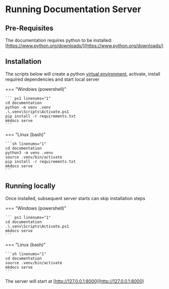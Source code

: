 # Running Documentation Server

## Pre-Requisites
The documentation requires python to be installed:   
[https://www.python.org/downloads/](https://www.python.org/downloads/)

## Installation
The scripts below will create a python [virtual environment](https://docs.python.org/3/library/venv.html), activate, install required dependencies and start local server

=== "Windows (powershell)"

    ``` ps1 linenums="1"
    cd documentation
    python -m venv .venv
    .\.venv\Scripts\Activate.ps1
    pip install -r requirements.txt
    mkdocs serve
    ```

=== "Linux (bash)"

    ```sh linenums="1"
    cd documentation
    python3 -m venv .venv
    source .venv/bin/activate
    pip install -r requirements.txt
    mkdocs serve
    ```

## Running locally
Once installed, subsequent server starts can skip installation steps

=== "Windows (powershell)"

    ``` ps1 linenums="1"
    cd documentation
    .\.venv\Scripts\Activate.ps1
    mkdocs serve
    ```

=== "Linux (bash)"

    ```sh linenums="1"
    cd documentation
    source .venv/bin/activate
    mkdocs serve
    ```

The server will start at [http://127.0.0.1:8000](http://127.0.0.1:8000)
